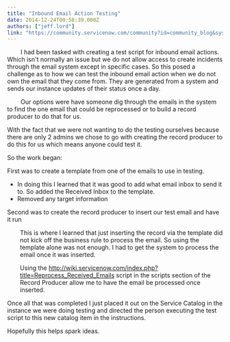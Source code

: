 ```yaml
---
title: "Inbound Email Action Testing"
date: 2014-12-24T00:58:39.000Z
authors: ["jeff.lord"]
link: "https://community.servicenow.com/community?id=community_blog&sys_id=4ded2ee9dbd0dbc01dcaf3231f96196a"
---
```

<p>         I had been tasked with creating a test script for inbound email actions. Which isn't normally an issue but we do not allow access to create incidents through the email system except in specific cases. So this posed a challenge as to how we can test the inbound email action when we do not own the email that they come from. They are generated from a system and sends our instance updates of their status once a day.</p><p></p><p>         Our options were have someone dig through the emails in the system to find the one email that could be reprocessed or to build a record producer to do that for us.</p><p>With the fact that we were not wanting to do the testing ourselves because there are only 2 admins we chose to go with creating the record producer to do this for us which means anyone could test it.</p><p></p><p>So the work began:</p><p>First was to create a template from one of the emails to use in testing.</p><ul><li>In doing this I learned that it was good to add what email inbox to send it to. So added the Received Inbox to the template.</li><li>Removed any target information</li></ul><p>Second was to create the record producer to insert our test email and have it run</p><p style="padding-left: 30px;">This is where I learned that just inserting the record via the template did not kick off the business rule to process the email. So using the template alone was not enough. I had to get the system to process the email once it was inserted.</p><p style="padding-left: 30px;">Using the <a title="ki.servicenow.com/index.php?title=Reprocess_Received_Emails" href="http://wiki.servicenow.com/index.php?title=Reprocess_Received_Emails">http://wiki.servicenow.com/index.php?title=Reprocess_Received_Emails</a> script in the scripts section of the Record Producer allow me to have the email be processed once inserted.</p><p>Once all that was completed I just placed it out on the Service Catalog in the instance we were doing testing and directed the person executing the test script to this new catalog item in the instructions.</p><p></p><p>Hopefully this helps spark ideas.</p>